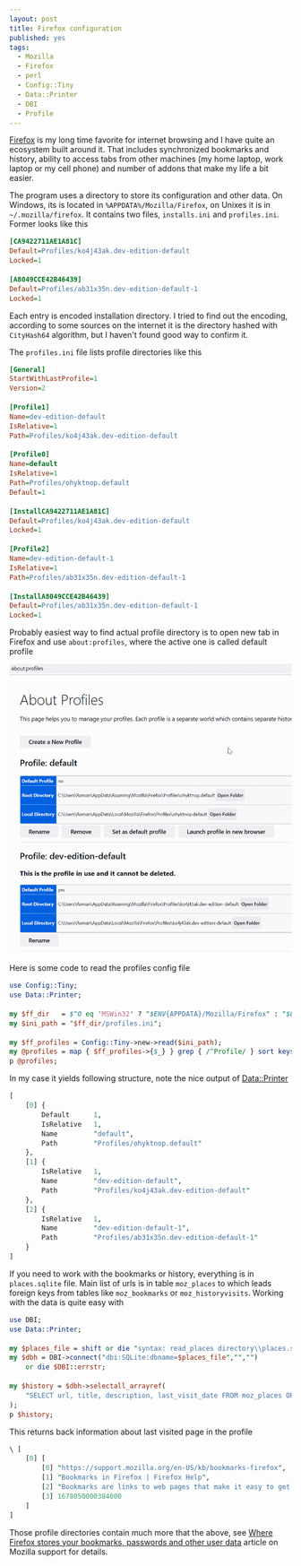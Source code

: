 ```yaml
---
layout: post
title: Firefox configuration
published: yes
tags:
  - Mozilla
  - Firefox
  - perl
  - Config::Tiny
  - Data::Printer
  - DBI
  - Profile
---
```

[Firefox][1] is my long time favorite for internet browsing and I have quite an ecosystem built around it. That includes synchronized bookmarks and history, ability to access tabs from other machines (my home laptop, work laptop or my cell phone) and number of addons that make my life a bit easier.

The program uses a directory to store its configuration and other data. On Windows, its is located in `%APPDATA%/Mozilla/Firefox`, on Unixes it is in `~/.mozilla/firefox`. It contains two files, `installs.ini` and `profiles.ini`. Former looks like this

```ini
[CA9422711AE1A81C]
Default=Profiles/ko4j43ak.dev-edition-default
Locked=1

[A8049CCE42B46439]
Default=Profiles/ab31x35n.dev-edition-default-1
Locked=1
```

Each entry is encoded installation directory. I tried to find out the encoding, according to some sources on the internet it is the directory hashed with `CityHash64` algorithm, but I haven't found good way to confirm it. 

The `profiles.ini` file lists profile directories like this

```ini
[General]
StartWithLastProfile=1
Version=2

[Profile1]
Name=dev-edition-default
IsRelative=1
Path=Profiles/ko4j43ak.dev-edition-default

[Profile0]
Name=default
IsRelative=1
Path=Profiles/ohyktnop.default
Default=1

[InstallCA9422711AE1A81C]
Default=Profiles/ko4j43ak.dev-edition-default
Locked=1

[Profile2]
Name=dev-edition-default-1
IsRelative=1
Path=Profiles/ab31x35n.dev-edition-default-1

[InstallA8049CCE42B46439]
Default=Profiles/ab31x35n.dev-edition-default-1
Locked=1
```

Probably easiest way to find actual profile directory is to open new tab in Firefox and use `about:profiles`, where the active one is called default profile

![](/img/firefox-profiles.gif)

Here is some code to read the profiles config file

```perl
use Config::Tiny;
use Data::Printer;

my $ff_dir   = $^O eq 'MSWin32' ? "$ENV{APPDATA}/Mozilla/Firefox" : "$ENV{HOME}/.mozilla/firefox";
my $ini_path = "$ff_dir/profiles.ini";

my $ff_profiles = Config::Tiny->new->read($ini_path);
my @profiles = map { $ff_profiles->{$_} } grep { /^Profile/ } sort keys %$ff_profiles;
p @profiles;
```

In my case it yields following structure, note the nice output of [Data::Printer][2]

```perl
[
    [0] {
        Default      1,
        IsRelative   1,
        Name         "default",
        Path         "Profiles/ohyktnop.default"
    },
    [1] {
        IsRelative   1,
        Name         "dev-edition-default",
        Path         "Profiles/ko4j43ak.dev-edition-default"
    },
    [2] {
        IsRelative   1,
        Name         "dev-edition-default-1",
        Path         "Profiles/ab31x35n.dev-edition-default-1"
    }
]
```

If you need to work with the bookmarks or history, everything is in `places.sqlite` file. Main list of urls is in table `moz_places` to which leads foreign keys from tables like `moz_bookmarks` or `moz_historyvisits`. Working with the data is quite easy with

```perl
use DBI;
use Data::Printer;

my $places_file = shift or die "syntax: read_places directory\\places.sqlite\n";
my $dbh = DBI->connect("dbi:SQLite:dbname=$places_file","","")
    or die $DBI::errstr;

my $history = $dbh->selectall_arrayref(
    "SELECT url, title, description, last_visit_date FROM moz_places ORDER BY last_visit_date DESC LIMIT 1"
);
p $history;
```

This returns back information about last visited page in the profile

```perl
\ [
    [0] [
        [0] "https://support.mozilla.org/en-US/kb/bookmarks-firefox",
        [1] "Bookmarks in Firefox | Firefox Help",
        [2] "Bookmarks are links to web pages that make it easy to get back to your favorite places. Learn the basics of making and managing bookmarks.",
        [3] 1678050000384000
    ]
]
```

Those profile directories contain much more that the above, see [Where Firefox stores your bookmarks, passwords and other user data][3] article on Mozilla support for details.

[1]: https://www.mozilla.org/en-US/firefox/new/
[2]: https://metacpan.org/pod/Data::Printer
[3]: https://support.mozilla.org/en-US/kb/profiles-where-firefox-stores-user-data